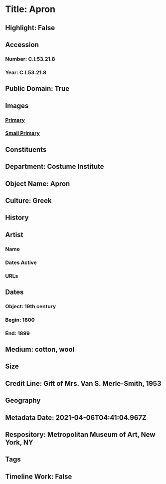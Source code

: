 # Title: Apron
## Highlight: False
## Accession
### Number: C.I.53.21.8
### Year: C.I.53.21.8
## Public Domain: True
## Images
### [Primary](https://images.metmuseum.org/CRDImages/ci/original/CI53.21.8.jpg)
### [Small Primary](https://images.metmuseum.org/CRDImages/ci/web-large/CI53.21.8.jpg)
## Constituents
## Department: Costume Institute
## Object Name: Apron
## Culture: Greek
## History
## Artist
### Name
### Dates Active
### URLs
## Dates
### Object: 19th century
### Begin: 1800
### End: 1899
## Medium: cotton, wool
## Size
## Credit Line: Gift of Mrs. Van S. Merle-Smith, 1953
## Geography
## Metadata Date: 2021-04-06T04:41:04.967Z
## Respository: Metropolitan Museum of Art, New York, NY
## Tags
## Timeline Work: False